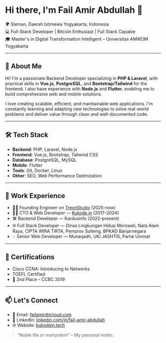 # Hi there, I'm Fail Amir Abdullah 👋

🌍 Sleman, Daerah Istimewa Yogyakarta, Indonesia  
💻 Full-Stack Developer | Bitcoin Enthusiast | Full Stack Capable  
🎓 Master's in Digital Transformation Intelligent – Universitas AMIKOM Yogyakarta  

---

## 🚀 About Me

Hi! I'm a passionate Backend Developer specializing in **PHP & Laravel**, with practical skills in **Vue.js**, **PostgreSQL**, and **Bootstrap/Tailwind** for the frontend. I also have experience with **Node.js** and **Flutter**, enabling me to build comprehensive web and mobile solutions.

I love creating scalable, efficient, and maintainable web applications. I'm constantly learning and adapting new technologies to solve real-world problems and deliver value through clean and well-documented code.

---

## 🛠️ Tech Stack

- **Backend**: PHP, Laravel, Node.js  
- **Frontend**: Vue.js, Bootstrap, Tailwind CSS  
- **Database**: PostgreSQL, MySQL  
- **Mobile**: Flutter  
- **Tools**: Git, Docker, Linux  
- **Other**: SEO, Web Performance Optimization  

---

## 💼 Work Experience

- 🧑‍💻 Founding Engineer on [TreonStudio](https://TreonStudio.com/) (2025-now)  
- 🧑‍💻 CTO & Web Developer — [Kukode.in](https://kukode.com/) (2017–2024)  
- 🛠️ Backend Developer — Kardusinfo (2022–present)  
- 🌐 Full Stack Developer — Dinas Lingkungan Hidup Morowali, Nata Alam Raya, CIPTA WIRA TIRTA, Pemprov Sulteng, BPKAD Banjarnegara  
- 💡 Senior Web Developer — Munaqadh, UKI JASHTIS, Partai Ummat  

---

## 📜 Certifications

- Cisco CCNA: Introducing to Networks  
- TOEFL Certified  
- 🥈 2nd Place – CCBC 2019  

---

## 📫 Let's Connect

- 📧 Email: [failamir@icloud.com](mailto:failamir@icloud.com)  
- 🔗 LinkedIn: [linkedin.com/in/fail-amir-abdullah](https://www.linkedin.com/in/fail-amir-abdullah)  
- 🌐 Website: [kukodein.tech](https://kukodein.tech/)  

> “Noble life or martyrdom” – My personal motto.
